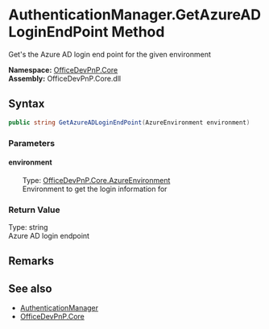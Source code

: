 # AuthenticationManager.GetAzureADLoginEndPoint Method  
 Get's the Azure AD login end point for the given environment   

**Namespace:** [OfficeDevPnP.Core](OfficeDevPnP.Core.md)  
**Assembly:** OfficeDevPnP.Core.dll  
## Syntax
```C#
public string GetAzureADLoginEndPoint(AzureEnvironment environment)
```
### Parameters
#### environment  
&emsp;&emsp;Type: [OfficeDevPnP.Core.AzureEnvironment](OfficeDevPnP.Core.AzureEnvironment.md)  
&emsp;&emsp;Environment to get the login information for  

  

### Return Value
Type: string  
Azure AD login endpoint  


## Remarks
  
## See also
- [AuthenticationManager](OfficeDevPnP.Core.AuthenticationManager.md) 
- [OfficeDevPnP.Core](OfficeDevPnP.Core.md) 
